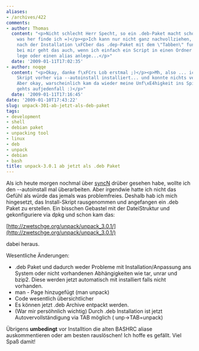 ```yaml
---
aliases:
- /archives/422
comments:
- author: Thomas
  content: "<p>Nicht schlecht Herr Specht, so ein .deb-Paket macht schon ganz sch\xF6n
    was her finde ich =)</p><p>Ich kann nur nicht ganz nachvollziehen, warum das erst
    nach der Installation \xFCber das .dep-Paket mit dem \"Tabben\" funktioniert,
    bei mir geht das auch, wenn ich einfach ein Script in einen Ordner der PATH-Variable
    lege oder einen alias anlege...</p>"
  date: '2009-01-11T17:02:35'
- author: noqqe
  content: "<p>Okay, danke f\xFCrs Lob erstmal ;)</p><p>Mh, also ... ich hatte das
    Skript vorher via --autoinstall installiert... und konnte nichts vervollst\xE4ndigen.
    Aber okay, warscheinlich kam da wieder meine Unf\xE4higkeit ins Spiel :) . Jetzt
    gehts aufjedenfall :)</p>"
  date: '2009-01-11T17:16:45'
date: '2009-01-10T17:43:22'
slug: unpack-301-ab-jetzt-als-deb-paket
tags:
- development
- shell
- debian paket
- unpacking tool
- linux
- deb
- unpack
- debian
- bash
title: unpack-3.0.1 ab jetzt als .deb Paket
---
```


Als ich heute morgen nochmal über [syncN](http://zwetschge.org/syncN/)
drüber gesehen habe, wollte ich den --autoinstall mal überarbeiten. Aber
irgendwie hatte ich nicht das Gefühl als würde das jemals was
problemfreies. Deshalb hab ich mich hingesetzt, das Install-Skript
rausgenommen und angefangen ein .deb Paket zu erstellen. Ein bisschen
Gebastel mit der DateiStruktur und gekonfiguriere via dpkg und schon kam
das:

[http://zwetschge.org/unpack/unpack_3.0.1/](http://zwetschge.org/unpack/unpack_3.0.1/)

dabei heraus.

Wesentliche Änderungen:


* .deb Paket und dadurch weder Probleme mit Installation/Anpassung ans
  System oder nicht vorhandenen Abhängigkeiten wie tar, unrar und bzip2.
  Diese werden jetzt automatisch mit installiert falls nicht vorhanden.
* man - Page hinzugefügt (man unpack)
* Code wesentlich übersichtlicher
* Es können jetzt .deb Archive entpackt werden.
* (War mir persöhnlich wichtig) Durch .deb Installation ist jetzt
  Autovervollständigung via TAB möglich ( unp->TAB=unpack)

Übrigens **umbedingt** vor Installtion die alten BASHRC aliase
auskommentieren oder am besten rauslöschen! Ich hoffe es gefällt. Viel Spaß
damit!